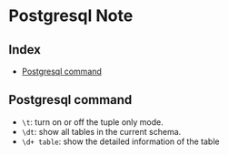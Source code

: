 # Postgresql Note

## Index
* [Postgresql command](#Postgresql-command)

## Postgresql command
* `\t`: turn on or off the tuple only mode.
* `\dt`: show all tables in the current schema.
* `\d+ table`: show the detailed information of the table